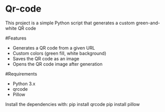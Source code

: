 # Qr-code

This project is a simple Python script that generates a custom green-and-white QR code 

#Features
- Generates a QR code from a given URL
- Custom colors (green fill, white background)
- Saves the QR code as an image
- Opens the QR code image after generation

#Requirements

- Python 3.x
- qrcode
- Pillow

Install the dependencies with:
pip install qrcode
pip install pillow
